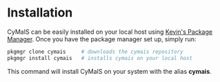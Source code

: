 # Installation

CyMaIS can be easily installed on your local host using [Kevin's Package Manager](https://github.com/kevinveenbirkenbach/package-manager). Once you have the package manager set up, simply run:

```bash
pkgmgr clone cymais     # downloads the cymais repository
pkgmgr install cymais   # installs cymais on your local host
```

This command will install CyMaIS on your system with the alias **cymais**.